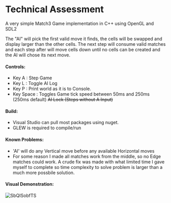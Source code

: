 # Technical Assessment
A very simple Match3 Game implementation in C++ using OpenGL and SDL2

The "AI" will pick the first valid move it finds, the cells will be swapped and display larger than the other cells.
The next step will consume valid matches and each step after will move cells down until no cells can be created and the AI will chose its next move.

#### Controls:
- Key A : Step Game
- Key L : Toggle AI Log
- Key P : Print world as it is to Console.
- Key Space : Toggles Game tick speed between 50ms and 250ms (250ms default) ~~AI Lock (Steps without A Input)~~

#### Build:
- Visual Studio can pull most packages using nuget.
- GLEW is required to compile/run

#### Known Problems:
- 'AI' will do any Vertical move before any available Horizontal moves
- For some reason I made all matches work from the middle, so no Edge matches could work. A crude fix was made with what limited time I gave myself to complete so time complexity to solve problem is larger than a much more possbile solution.

#### Visual Demonstration:

![SbQISobfTS](https://user-images.githubusercontent.com/8342701/123944456-7a23cb80-d9e0-11eb-938f-07da13be667d.gif)
